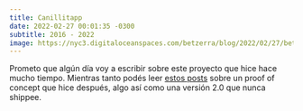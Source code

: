 ```yaml
---
title: Canillitapp
date: 2022-02-27 00:01:35 -0300
subtitle: 2016 - 2022
image: https://nyc3.digitaloceanspaces.com/betzerra/blog/2022/02/27/betzerra_canillitapp.png
---
```


Prometo que algún día voy a escribir sobre este proyecto que hice hace mucho tiempo. Mientras tanto podés leer [estos posts](https://www.betzerra.com/?tag=canillitapp) sobre un proof of concept que hice después, algo así como una versión 2.0 que nunca shippee.